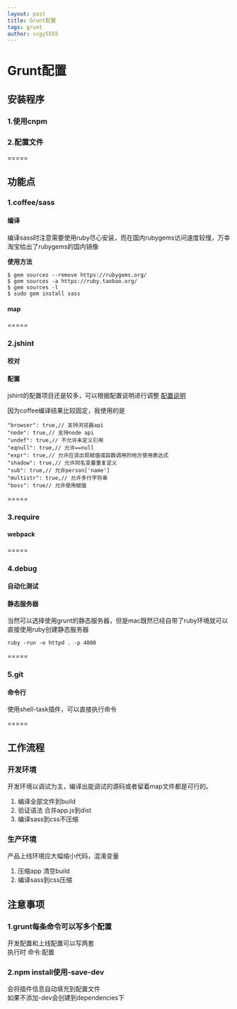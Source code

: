 ```yaml
---
layout: post
title: Grunt配置
tags: grunt
author: scgy5555
---
```


# Grunt配置

## 安装程序

### 1.使用cnpm
### 2.配置文件

=====

## 功能点

### 1.coffee/sass
#### 编译
编译sass时注意需要使用ruby尽心安装，而在国内rubygems访问速度较慢，万幸淘宝给出了rubygems的国内镜像

**使用方法**

```
$ gem sources --remove https://rubygems.org/
$ gem sources -a https://ruby.taobao.org/
$ gem sources -l
$ sudo gem install sass
```

#### map

=====

### 2.jshint
#### 校对
#### 配置
jshint的配置项目还是较多，可以根据配置说明进行调整
[配置说明](http://www.shaoqun.com/a/92533.aspx)

因为coffee编译结果比较固定，我使用的是

```
"browser": true,// 支持浏览器api
"node": true,// 支持node api
"undef": true,// 不允许未定义引用
"eqnull": true,// 允许==null
"expr": true,// 允许应该出现赋值或函数调用的地方使用表达式
"shadow": true,// 允许同名变量重复定义
"sub": true,// 允许person['name']
"multistr": true,// 允许多行字符串
"boss": true// 允许使用赋值
```

=====

### 3.require
#### webpack

=====

### 4.debug
#### 自动化测试
#### 静态服务器
当然可以选择使用grunt的静态服务器，但是mac既然已经自带了ruby环境就可以直接使用ruby创建静态服务器

```
ruby -run -e httpd . -p 4000
```

=====

### 5.git
#### 命令行
使用shell-task插件，可以直接执行命令

=====

## 工作流程
### 开发环境
开发环境以调试为主，编译出能调试的源码或者留着map文件都是可行的。

1. 编译全部文件到build
2. 验证语法 合并app.js到dist 
3. 编译sass到css不压缩

### 生产环境
产品上线环境应大幅缩小代码，混淆变量

1. 压缩app 清空build
2. 编译sass到css压缩


## 注意事项
### 1.grunt每条命令可以写多个配置
开发配置和上线配置可以写两套   
执行时 命令:配置
### 2.npm install使用-save-dev
会将插件信息自动填充到配置文件   
如果不添加-dev会创建到dependencies下